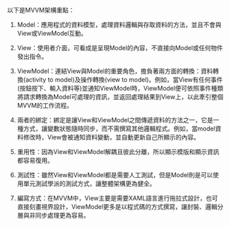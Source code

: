 

以下是MVVM架構重點：

1. Model：應用程式的資料模型，處理資料邏輯與存取資料的方法，並且不會與View或ViewModel互動。

2. View：使用者介面，可看成是呈現Model的內容，不直接向Model或任何物件發出指令。

3. ViewModel：連結View與Model的重要角色，擔負著兩方面的轉換：資料轉換(activity to model)及操作轉換(view to model)。例如，當View有任何事件(按鈕按下、輸入資料等)並通知ViewModel時，ViewModel便可依照事件種類將請求轉換為Model可處理的資訊，並返回處理結果到View上，以此牽引整個MVVM的工作流程。

4. 兩者的綁定：綁定是讓View和ViewModel之間傳遞資料的方法之一，它是一種方式，讓變數狀態隨時同步，而不需撰寫其他邏輯程式。例如，當model資料修改時，View會被通知資料變動，並自動更新自己所顯示的內容。

5. 重用性：因為View和ViewModel解耦且彼此分離，所以顯示模版和顯示資訊都容易復用。

6. 測試性：雖然View和ViewModel都是需要人工測試，但是Model則是可以使用單元測試學派的測試方式，讓整體架構更為健全。

7. 編寫方式：在MVVM中，View主要是需要XAML語言進行拖拉式設計，也可直接刻畫視界設計，ViewModel更多是以程式碼的方式撰寫，讓封裝、邏輯分層與非同步處理更為容易。